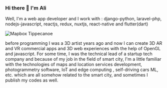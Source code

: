 ### Hi there 👋 I'm Ali 
Well, I'm a web app developer and I work with :
django-python, laravel-php, nodejs-javascript, reactjs, redux, nuxtjs, react-native and flutter(dart)

![Mapbox Tippecanoe](https://user-images.githubusercontent.com/1951835/36568734-ede27ec0-17df-11e8-8c22-ffaaebb8daf4.JPG)

before programming I was a 3D artist years ago and now I can create 3D AR and VR commercial apps and 3D web experiences with the help of OpenGL and javascript. 
For some time, I was the technical lead of a startup tech company and because of my job in the field of smart city, I'm a little familiar with the technologies of maps and location services development, photogrammetry software, IoT and edge computing , self-driving cars ML, etc. which are all somehow related to the smart city, and sometimes I publish my codes as well.
